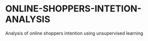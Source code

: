 # ONLINE-SHOPPERS-INTETION-ANALYSIS
Analysis of online shoppers intention using unsupervised learning

